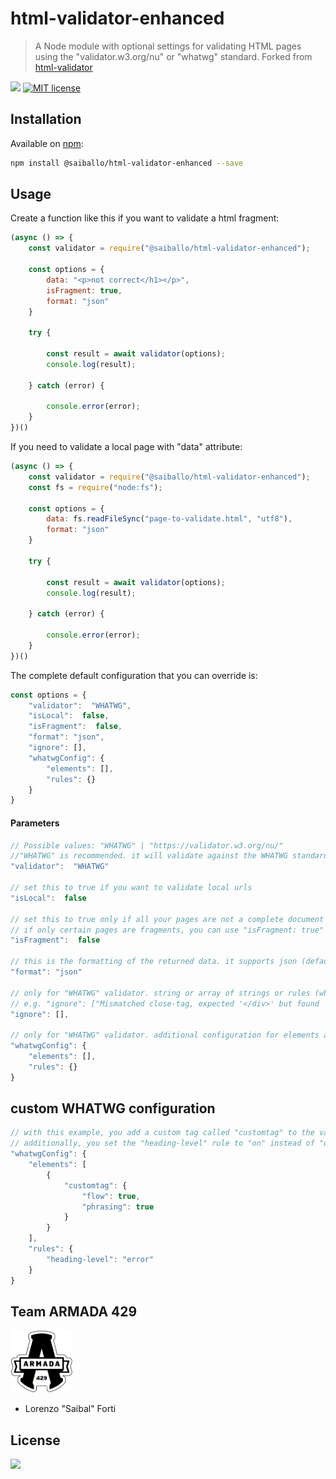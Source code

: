 # html-validator-enhanced

> A Node module with optional settings for validating HTML pages using the "validator.w3.org/nu" or "whatwg" standard.
> Forked from [html-validator](https://github.com/zrrrzzt/html-validator)


![](https://img.shields.io/badge/Made%20with%20love%20and%20with-javascript%2C%20node-blue)
[![MIT license](https://img.shields.io/badge/License-MIT-green.svg)](https://lbesson.mit-license.org/)

## Installation

Available on [npm](https://www.npmjs.com/package/@saiballo/html-validator-enhanced):

```sh
npm install @saiballo/html-validator-enhanced --save
```

## Usage
Create a function like this if you want to validate a html fragment:

```js
(async () => {
	const validator = require("@saiballo/html-validator-enhanced");

	const options = {
		data: "<p>not correct</h1></p>",
		isFragment: true,
		format: "json"
	}

	try {

		const result = await validator(options);
		console.log(result);

	} catch (error) {

		console.error(error);
	}
})()
```
If you need to validate a local page with "data" attribute:

```js
(async () => {
	const validator = require("@saiballo/html-validator-enhanced");
	const fs = require("node:fs");

	const options = {
		data: fs.readFileSync("page-to-validate.html", "utf8"),
		format: "json"
	}

	try {

		const result = await validator(options);
		console.log(result);

	} catch (error) {

		console.error(error);
	}
})()
```

The complete default configuration that you can override is:

```js
const options = {
	"validator":  "WHATWG",
	"isLocal":  false,
	"isFragment":  false,
	"format": "json",
	"ignore": [],
	"whatwgConfig": {
		"elements": [],
		"rules": {}
	}
}
```
#### Parameters
```js
// Possible values: "WHATWG" | "https://validator.w3.org/nu/"
//"WHATWG" is recommended. it will validate against the WHATWG standards.
"validator":  "WHATWG"

// set this to true if you want to validate local urls
"isLocal":  false

// set this to true only if all your pages are not a complete document
// if only certain pages are fragments, you can use "isFragment: true" in these pages as front matter data
"isFragment":  false

// this is the formatting of the returned data. it supports json (default), html, xhtml, xml, gnu and text for W3C and only json for WHATWG
"format": "json"

// only for "WHATWG" validator. string or array of strings or rules (when using WHATWG) you want the checker to remove in the response. even partial text.
// e.g. "ignore": ["Mismatched close-tag, expected '</div>' but found '</body>'", "another partial error response text"]
"ignore": [],

// only for "WHATWG" validator. additional configuration for elements and rules
"whatwgConfig": {
	"elements": [],
	"rules": {}
}
```
## custom WHATWG configuration
```js
// with this example, you add a custom tag called "customtag" to the valid tags in the validation. see https://html-validate.org/guide/metadata/simple-component.html
// additionally, you set the "heading-level" rule to "on" instead of "off". see https://html-validate.org/rules/index.html
"whatwgConfig": {
	"elements": [
		{
			"customtag": {
				"flow": true,
				"phrasing": true
			}
		}
	],
	"rules": {
		"heading-level": "error"
	}
}
```

## Team ARMADA 429
<img src="https://raw.githubusercontent.com/saiballo/saiballo/refs/heads/master/armada429.png" width="100" height="100">

* Lorenzo "Saibal" Forti

## License

![](https://img.shields.io/badge/License-Copyleft%20Saibal%20--%20All%20Rights%20Reserved-red)
